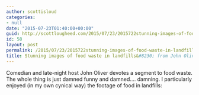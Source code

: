 ```yaml
---
author: scottisloud
categories:
- null
date: "2015-07-23T01:40:00+00:00"
guid: http://scottlougheed.com/2015/07/23/2015722stunning-images-of-food-waste-in-landfills-from-john-oliver/
id: 58
layout: post
permalink: /2015/07/23/2015722stunning-images-of-food-waste-in-landfills-from-john-oliver/
title: Stunning images of food waste in landfills&#8230; from John Oliver?
---
```

Comedian and late-night host John Oliver devotes a segment to food waste. The whole thing is just damned funny and damned&#8230;. damning. I particularly enjoyed (in my own cynical way) the footage of food in landfills: